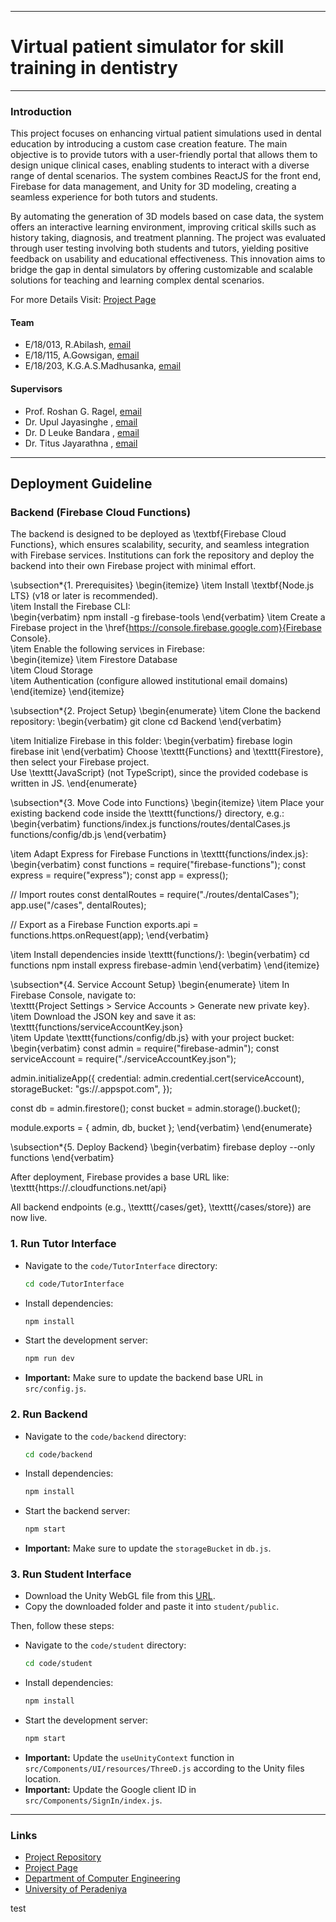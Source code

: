 ___
# Virtual patient simulator for skill training in dentistry
___
### Introduction
This project focuses on enhancing virtual patient simulations used in dental education by introducing a custom case creation feature. The main objective is to provide tutors with a user-friendly portal that allows them to design unique clinical cases, enabling students to interact with a diverse range of dental scenarios. The system combines ReactJS for the front end, Firebase for data management, and Unity for 3D modeling, creating a seamless experience for both tutors and students.

By automating the generation of 3D models based on case data, the system offers an interactive learning environment, improving critical skills such as history taking, diagnosis, and treatment planning. The project was evaluated through user testing involving both students and tutors, yielding positive feedback on usability and educational effectiveness. This innovation aims to bridge the gap in dental simulators by offering customizable and scalable solutions for teaching and learning complex dental scenarios.

For more Details Visit: [Project Page](https://cepdnaclk.github.io/e18-4yp-Virtual-Patient-Simulator-for-Skill-Training-in-Dentistry/)
 

#### Team

- E/18/013, R.Abilash, [email](mailto:e18013@eng.pdn.ac.lk)
- E/18/115, A.Gowsigan, [email](mailto:e18115@eng.pdn.ac.lk)
- E/18/203, K.G.A.S.Madhusanka, [email](mailto:e18203@eng.pdn.ac.lk)

#### Supervisors

- Prof. Roshan G. Ragel, [email](mailto:roshanr@eng.pdn.ac.lk)
- Dr. Upul Jayasinghe , [email](mailto:upuljm@eng.pdn.ac.lk)
- Dr. D Leuke Bandara , [email](mailto:dhanulb@dental.pdn.ac.lk)
- Dr. Titus Jayarathna , [email](mailto:titus@eng.pdn.ac.lk)


---

## Deployment Guideline

### Backend (Firebase Cloud Functions)

The backend is designed to be deployed as \textbf{Firebase Cloud Functions}, which ensures scalability, security, and seamless integration with Firebase services. Institutions can fork the repository and deploy the backend into their own Firebase project with minimal effort.

\subsection*{1. Prerequisites}
\begin{itemize}
  \item Install \textbf{Node.js LTS} (v18 or later is recommended).  
  \item Install the Firebase CLI:  
\begin{verbatim}
npm install -g firebase-tools
\end{verbatim}
  \item Create a Firebase project in the \href{https://console.firebase.google.com}{Firebase Console}.  
  \item Enable the following services in Firebase:  
    \begin{itemize}
      \item Firestore Database  
      \item Cloud Storage  
      \item Authentication (configure allowed institutional email domains)  
    \end{itemize}
\end{itemize}

\subsection*{2. Project Setup}
\begin{enumerate}
  \item Clone the backend repository:
\begin{verbatim}
git clone <your-backend-repo-url>
cd Backend
\end{verbatim}

  \item Initialize Firebase in this folder:
\begin{verbatim}
firebase login
firebase init
\end{verbatim}
  Choose \texttt{Functions} and \texttt{Firestore}, then select your Firebase project.  
  Use \texttt{JavaScript} (not TypeScript), since the provided codebase is written in JS.
\end{enumerate}

\subsection*{3. Move Code into Functions}
\begin{itemize}
  \item Place your existing backend code inside the \texttt{functions/} directory, e.g.:  
\begin{verbatim}
functions/index.js
functions/routes/dentalCases.js
functions/config/db.js
\end{verbatim}

  \item Adapt Express for Firebase Functions in \texttt{functions/index.js}:
\begin{verbatim}
const functions = require("firebase-functions");
const express = require("express");
const app = express();

// Import routes
const dentalRoutes = require("./routes/dentalCases");
app.use("/cases", dentalRoutes);

// Export as a Firebase Function
exports.api = functions.https.onRequest(app);
\end{verbatim}

  \item Install dependencies inside \texttt{functions/}:
\begin{verbatim}
cd functions
npm install express firebase-admin
\end{verbatim}
\end{itemize}

\subsection*{4. Service Account Setup}
\begin{enumerate}
  \item In Firebase Console, navigate to:  
  \texttt{Project Settings > Service Accounts > Generate new private key}.  
  \item Download the JSON key and save it as:  
  \texttt{functions/serviceAccountKey.json}  
  \item Update \texttt{functions/config/db.js} with your project bucket:
\begin{verbatim}
const admin = require("firebase-admin");
const serviceAccount = require("./serviceAccountKey.json");

admin.initializeApp({
  credential: admin.credential.cert(serviceAccount),
  storageBucket: "gs://<your-project-id>.appspot.com",
});

const db = admin.firestore();
const bucket = admin.storage().bucket();

module.exports = { admin, db, bucket };
\end{verbatim}
\end{enumerate}

\subsection*{5. Deploy Backend}
\begin{verbatim}
firebase deploy --only functions
\end{verbatim}

After deployment, Firebase provides a base URL like:  
\texttt{https://<project-id>.cloudfunctions.net/api}  

All backend endpoints (e.g., \texttt{/cases/get}, \texttt{/cases/store}) are now live.


### 1. Run Tutor Interface
- Navigate to the `code/TutorInterface` directory:
  ```bash
  cd code/TutorInterface
  ```
- Install dependencies:
  ```bash
  npm install
  ```
- Start the development server:
  ```bash
  npm run dev
  ```
- **Important:** Make sure to update the backend base URL in `src/config.js`.

### 2. Run Backend
- Navigate to the `code/backend` directory:
  ```bash
  cd code/backend
  ```
- Install dependencies:
  ```bash
  npm install
  ```
- Start the backend server:
  ```bash
  npm start
  ```
- **Important:** Make sure to update the `storageBucket` in `db.js`.

### 3. Run Student Interface
- Download the Unity WebGL file from this [URL](https://drive.google.com/drive/folders/1mfb-epyvyAzI5n1tKlxAJOfGY8D86R7B?usp=drive_link).
- Copy the downloaded folder and paste it into `student/public`.
  
Then, follow these steps:
- Navigate to the `code/student` directory:
  ```bash
  cd code/student
  ```
- Install dependencies:
  ```bash
  npm install
  ```
- Start the development server:
  ```bash
  npm start
  ```
- **Important:** Update the `useUnityContext` function in `src/Components/UI/resources/ThreeD.js` according to the Unity files location.
- **Important:** Update the Google client ID in `src/Components/SignIn/index.js`.

---


### Links

- [Project Repository](https://github.com/cepdnaclk/e18-4yp-Virtual-Patient-Simulator-for-Skill-Training-in-Dentistry)
- [Project Page](https://cepdnaclk.github.io/e18-4yp-Virtual-Patient-Simulator-for-Skill-Training-in-Dentistry)
- [Department of Computer Engineering](http://www.ce.pdn.ac.lk/)
- [University of Peradeniya](https://eng.pdn.ac.lk/)


test
